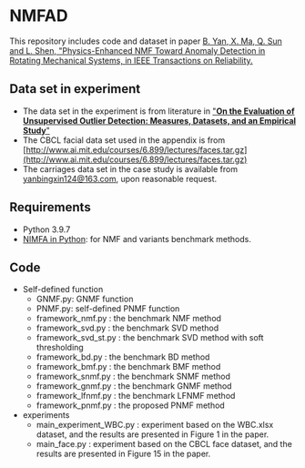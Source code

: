 # NMFAD
This repository includes code and dataset in paper [B. Yan, X. Ma, Q. Sun and L. Shen, "Physics-Enhanced NMF Toward Anomaly Detection in Rotating Mechanical Systems, in IEEE Transactions on Reliability.](https://ieeexplore.ieee.org/document/10579702)
## Data set in experiment
- The data set in the experiment is from literature in ["__On the Evaluation of Unsupervised Outlier Detection:
Measures, Datasets, and an Empirical Study__"](https://www.dbs.ifi.lmu.de/research/outlier-evaluation/DAMI/)
- The CBCL facial data set used in the appendix is from [http://www.ai.mit.edu/courses/6.899/lectures/faces.tar.gz](http://www.ai.mit.edu/courses/6.899/lectures/faces.tar.gz)
- The carriages data set in the case study is available from yanbingxin124@163.com, upon reasonable request.
## Requirements
- Python 3.9.7
- [NIMFA in Python](http://nimfa.biolab.si/): for NMF and variants benchmark methods.
## Code
- Self-defined function
  - GNMF.py: GNMF function
  - PNMF.py: self-defined PNMF function
  - framework_nmf.py : the benchmark NMF method
  - framework_svd.py : the benchmark SVD method
  - framework_svd_st.py : the benchmark SVD method with soft thresholding
  - framework_bd.py : the benchmark BD method
  - framework_bmf.py : the benchmark BMF method
  - framework_snmf.py : the benchmark SNMF method
  - framework_gnmf.py : the benchmark GNMF method
  - framework_lfnmf.py : the benchmark LFNMF method
  - framework_pnmf.py : the proposed PNMF method
- experiments
  - main_experiment_WBC.py : experiment based on the WBC.xlsx dataset, and the results are presented in Figure 1 in the paper.
  - main_face.py : experiment based on the CBCL face dataset, and the results are presented in Figure 15 in the paper.
